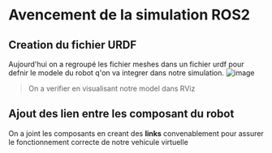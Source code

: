 # Avencement de la simulation ROS2
## Creation du fichier URDF
Aujourd'hui on a regroupé les fichier meshes dans un fichier urdf pour defnir le modele du robot q'on va integrer dans notre simulation.
![image](https://github.com/user-attachments/assets/b5e18f4e-b776-46ba-986a-50d3cd63dd04)
> On a verifier en visualisant notre model dans RViz
## Ajout des lien entre les composant du robot
On a joint les composants en creant des __links__ convenablement pour assurer le fonctionnement correcte de notre vehicule virtuelle
